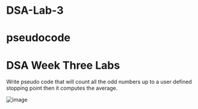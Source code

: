 # DSA-Lab-3
# pseudocode

# DSA Week Three Labs

Write pseudo code that will count all the odd numbers up to a user defined stopping point then it computes the average.

![image](https://user-images.githubusercontent.com/64952843/94542395-6977d680-0251-11eb-934d-9933ca83c373.png)
